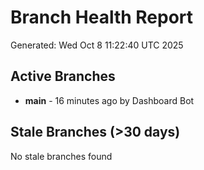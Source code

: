 # Branch Health Report
Generated: Wed Oct  8 11:22:40 UTC 2025

## Active Branches
- **main** - 16 minutes ago by Dashboard Bot

## Stale Branches (>30 days)
No stale branches found
